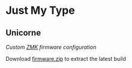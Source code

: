 # Just My Type

## Unicorne

_Custom [ZMK](https://github.com/zmkfirmware/zmk) firmware configuration_

Download [firmware.zip](https://github.com/chiefmikey/reviung41/raw/main/firmware.zip) to extract the latest build
